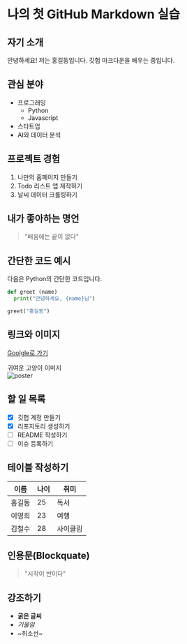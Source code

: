 # 나의 첫 GitHub Markdown 실습

## 자기 소개
안녕하세요! 저는 홍길동입니다. 깃헙 마크다운을 배우는 중입니다.

## 관심 분야
- 프로그래밍
  - Python
  - Javascript
- 스타트업
- AI와 데이터 분석

## 프로젝트 경험
1. 나만의 홈페이지 만들기
2. Todo 리스트 앱 제작하기
3. 날씨 데이터 크롤링하기

## 내가 좋아하는 명언
> "배움에는 끝이 없다"

## 간단한 코드 예시
다음은 Python의 간단한 코드입니다.
```python
def greet (name) 
  print("안녕하세요, {name}님")

greet("홍길동")
```

## 링크와 이미지
[Goolgle로 가기](https://www.google.com)  

귀여운 고양이 이미지  
![poster](https://cdn.sisain.co.kr/news/photo/202405/53124_99734_5711.jpg)

## 할 일 목록
- [x] 깃헙 계정 만들기
- [x] 리포지토리 생성하기
- [ ] README 작성하기
- [ ] 이슈 등록하기

## 테이블 작성하기
|이름|나이|취미|
|---|---|---|
|홍길동|25|독서|
|이영희|23|여행|
|김철수|28|사이클링|

## 인용문(Blockquate)
> "시작이 반이다"

## 강조하기
- **굵은 글씨**
- *기울임*
- ~취소선~

